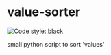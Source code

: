 # value-sorter
[![Code style: black](https://img.shields.io/badge/code%20style-black-000000.svg)](https://github.com/python/black)

small python script to sort 'values'
